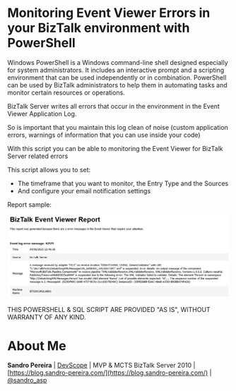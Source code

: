 # Monitoring Event Viewer Errors in your BizTalk environment with PowerShell
Windows PowerShell is a Windows command-line shell designed especially for system administrators. It includes an interactive prompt and a scripting environment that can be used independently or in combination. PowerShell can be used by BizTalk administrators to help them in automating tasks and monitor certain resources or operations.

BizTalk Server writes all errors that occur in the environment in the Event Viewer Application Log.

So is important that you maintain this log clean of noise (custom application errors, warnings of information that you can use inside your code)

With this script you can be able to monitoring the Event Viewer for BizTalk Server related errors

This script allows you to set:
* The timeframe that you want to monitor, the Entry Type and the Sources
* And configure your email notification settings

Report sample:

![Monitoring Event Viewer Errors](media/BizTalk-Server-Event-Viewer-monitor.png)
 
THIS POWERSHELL & SQL SCRIPT ARE PROVIDED "AS IS", WITHOUT WARRANTY OF ANY KIND.

# About Me
**Sandro Pereira** | [DevScope](http://www.devscope.net/) | MVP & MCTS BizTalk Server 2010 | [https://blog.sandro-pereira.com/](https://blog.sandro-pereira.com/) | [@sandro_asp](https://twitter.com/sandro_asp)